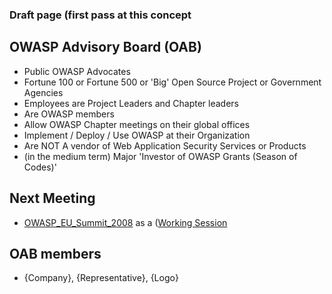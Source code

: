 ### Draft page (first pass at this concept

## OWASP Advisory Board (OAB)

  - Public OWASP Advocates
  - Fortune 100 or Fortune 500 or 'Big' Open Source Project or
    Government Agencies
  - Employees are Project Leaders and Chapter leaders
  - Are OWASP members
  - Allow OWASP Chapter meetings on their global offices
  - Implement / Deploy / Use OWASP at their Organization
  - Are NOT A vendor of Web Application Security Services or Products
  - (in the medium term) Major 'Investor of OWASP Grants (Season of
    Codes)'

## Next Meeting

  - [OWASP_EU_Summit_2008](OWASP_EU_Summit_2008 "wikilink") as a
    ([Working Session](OWASP_EU_Summit_2008_Working_Sessions "wikilink")

## OAB members

  - {Company}, {Representative}, {Logo}